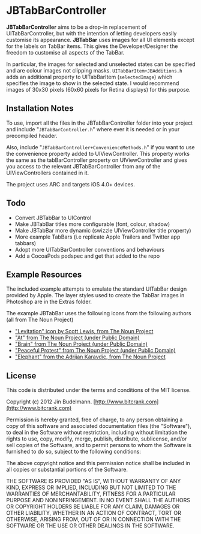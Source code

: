 # JBTabBarController

**JBTabBarController** aims to be a drop-in replacement of UITabBarController, but with the intention of letting developers easily customise its appearance. **JBTabBar** uses images for all UI elements except for the labels on TabBar items. This gives the Developer/Designer the freedom to customise all aspects of the TabBar. 

In particular, the images for selected and unselected states can be specified and are colour images not clipping masks. `UITabBarItem+JBAdditions.h` adds an additional property to UITabBarItem (`selectedImage`) which specifies the image to show in the selected state. I would recommend images of 30x30 pixels (60x60 pixels for Retina displays) for this purpose.

## Installation Notes
To use, import all the files in the JBTabBarController folder into your project and include "`JBTabBarController.h`" where ever it is needed or in your precompiled header. 

Also, include "`JBTabBarController+ConvenienceMethods.h`" if you want to use the convenience property added to UIViewController. This property works the same as the tabBarController property on UIViewController and gives you access to the relevant JBTabBarController from any of the UIViewControllers contained in it.

The project uses ARC and targets iOS 4.0+ devices.

## Todo
* Convert JBTabBar to UIControl
* Make JBTabBar titles more configurable (font, colour, shadow)
* Make JBTabBar more dynamic (swizzle UIViewController title property)
* More example TabBars (i.e replicate Apple Trailers and Twitter app tabbars)
* Adopt more UITabBarController conventions and behaviours
* Add a CocoaPods podspec and get that added to the repo

## Example Resources

The included example attempts to emulate the standard UITabBar design provided by Apple. The layer styles used to create the TabBar images in Photoshop are in the Extras folder.

The example JBTabBar uses the following icons from the following authors (all from The Noun Project)

* ["Levitation" icon by Scott Lewis, from The Noun Project](http://thenounproject.com/noun/levitation/#icon-No774)
* ["At" from The Noun Project (under Public Domain)](http://thenounproject.com/noun/at/#icon-No596)
* ["Brain" from The Noun Project (under Public Domain)](http://thenounproject.com/noun/brain/#icon-No685)
* ["Peaceful Protest" from The Noun Project (under Public Domain)](http://thenounproject.com/noun/peaceful-protest/#icon-No760)
* ["Elephant" from the Adrijan Karavdic, from The Noun Project](http://thenounproject.com/noun/elephant/#icon-No860)

## License

This code is distributed under the terms and conditions of the MIT license.

Copyright (c) 2012 Jin Budelmann.
[http://www.bitcrank.com](http://www.bitcrank.com)

Permission is hereby granted, free of charge, to any person obtaining a copy of this software and associated documentation files (the "Software"), to deal in the Software without restriction, including without limitation the rights to use, copy, modify, merge, publish, distribute, sublicense, and/or sell copies of the Software, and to permit persons to whom the Software is furnished to do so, subject to the following conditions:

The above copyright notice and this permission notice shall be included in all copies or substantial portions of the Software.

THE SOFTWARE IS PROVIDED "AS IS", WITHOUT WARRANTY OF ANY KIND, EXPRESS OR IMPLIED, INCLUDING BUT NOT LIMITED TO THE WARRANTIES OF MERCHANTABILITY, FITNESS FOR A PARTICULAR PURPOSE AND NONINFRINGEMENT. IN NO EVENT SHALL THE AUTHORS OR COPYRIGHT HOLDERS BE LIABLE FOR ANY CLAIM, DAMAGES OR OTHER LIABILITY, WHETHER IN AN ACTION OF CONTRACT, TORT OR OTHERWISE, ARISING FROM, OUT OF OR IN CONNECTION WITH THE SOFTWARE OR THE USE OR OTHER DEALINGS IN THE SOFTWARE.
